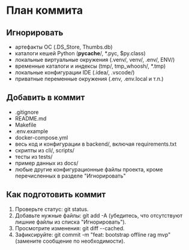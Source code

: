 # План коммита

## Игнорировать
- артефакты ОС (.DS_Store, Thumbs.db)
- каталоги кешей Python (__pycache__/, *.pyc, $py.class)
- локальные виртуальные окружения (.venv/, venv/, .env/, ENV/)
- временные каталоги и индексы (tmp/, tmp_whoosh/, *.tmp)
- локальные конфигурации IDE (.idea/, .vscode/)
- приватные переменные окружения (.env, .env.local и т.п.)

## Добавить в коммит
- .gitignore
- README.md
- Makefile
- .env.example
- docker-compose.yml
- весь код и конфигурации в backend/, включая requirements.txt
- скрипты из cli/, scripts/
- тесты из tests/
- пример данных из docs/
- любые другие конфигурационные файлы проекта, кроме перечисленных в разделе "Игнорировать"

## Как подготовить коммит
1. Проверьте статус: git status.
2. Добавьте нужные файлы: git add -A (убедитесь, что отсутствуют лишние файлы из списка "Игнорировать").
3. Просмотрите изменения: git diff --cached.
4. Зафиксируйте: git commit -m "feat: bootstrap offline rag mvp" (замените сообщение по необходимости).
